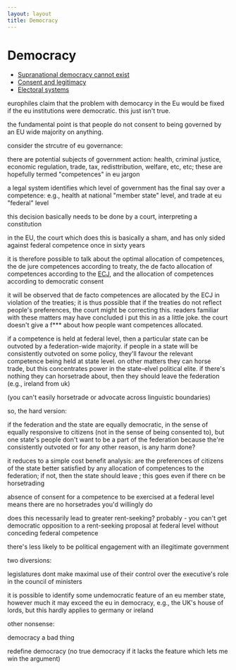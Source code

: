 ```yaml
---
layout: layout
title: Democracy
---
```


Democracy
=========

* [Supranational democracy cannot exist](suprademocracy.html)
* [Consent and legitimacy](consent-and-legitimacy.html)
* [Electoral systems](ep-electoral-system.html)

europhiles claim that the problem with democarcy in the Eu would be
fixed if the eu institutions were democratic. this just isn't true.

the fundamental point is that people do not consent to being governed by
an EU wide majority on anything.

consider the strcutre of eu governance:

  there are potential subjects of government action: health, criminal
  justice, economic regulation, trade, tax, redisttribution, welfare,
  etc, etc; these are hopefully termed "competences" in eu jargon
  
  a legal system identifies which level of government has the final
  say over a competence: e.g., health at national "member state"
  level, and trade at eu "federal" level

  this decision basically needs to be done by a court, interpreting a
  constitution

  in the EU, the court which does this is basically a sham, and has
  only sided against federal competence once in sixty years

  it is therefore possible to talk about the optimal allocation of
  competences, the de jure competences according to treaty, the de
  facto allocation of competences according to the
  [ECJ](glossary.html), and the allocation of competences according to
  democratic consent

  it will be observed that de facto competences are allocated by the
  ECJ in violation of the treaties; it is thus possible that if the
  treaties do not reflect people's preferences, the court might be
  correcting this. readers familiar with these matters may have
  concluded i put this in as a little joke. the court doesn't give a
  f*** about how people want competences allocated.


if a competence is held at federal level, then a particular state can
be outvoted by a federation-wide majority. if people in a state will
be consistently outvoted on some policy, they'll favour the relevant
competence being held at state level. on other matters they can horse
trade, but this concentrates power in the state-elvel political
elite. if there's nothing they can horsetrade about, then they should
leave the federation (e.g., ireland from uk)

(you can't easily horsetrade or advocate across linguistic boundaries)

so, the hard version:

  if the federation and the state are equally democratic, in the sense of
  equally responsive to citizens (not in the sense of being consented to),
  but one state's people don't want to be a part of the federation because
  the're consistently outvoted or for any other reason, is any harm done?

  it reduces to a simple cost benefit analysis: are the preferences of
  citizens of the state better satisfied by any allocation of competences
  to the federation; if not, then the state should leave ;  this goes
  even if there cn be horsetrading

  absence of consent for a competence to be exercised at a federal level
  means there are no horsetrades you'd willingly do

  does this necessarily lead to greater rent-seeking? probably - you can't
  get democratic opposition to a rent-seeking proposal at federal level
  without conceding federal competence

  there's less likely to be political engagement with an illegitimate
  government


two diversions:

  legislatures dont make maximal use of their control over the executive's
  role in the council of ministers

  it is possible to identify some undemocratic feature of an eu member
  state, however much it may exceed the eu in democracy, e.g., the UK's
  house of lords, but this hardly applies to germany or ireland

other nonsense:

  democracy a bad thing

  redefine democracy (no true democracy if it lacks the feature which lets
  me win the argument)
